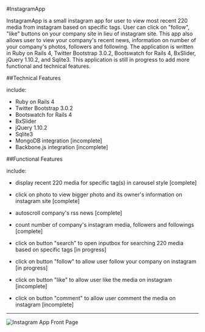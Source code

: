 #InstagramApp

InstagramApp is a small instagram app for user to view most recent 220 media from instagram based on specific tags.  User can click on "follow", "like" buttons on your company site in lieu of instagram site. This app also allows user to view your company's recent news, information on number of your company's photos, followers and following.  The application is written in Ruby on Rails 4, Twitter Bootstrap 3.0.2, Bootswatch for Rails 4, BxSlider, jQuery 1.10.2, and Sqlite3. This application is still in progress to add more functional and technical features. 

##Technical Features

include: 

- Ruby on Rails 4
- Twitter Bootstrap 3.0.2
- Bootswatch for Rails 4
- BxSlider
- jQuery 1.10.2
- Sqlite3
- MongoDB integration [incomplete]
- Backbone.js integration [incomplete]

##Functional Features 

include: 

- display recent 220 media for specific tag(s) in carousel style [complete]

- click on photo to view bigger photo and its owner's information on instagram site [complete]

- autoscroll company's rss news [complete]

- count number of company's instagram media, followers and followings [complete]

- click on button "search" to open inputbox for searching 220 media based on specific tags [in progress]

- click on button "follow" to allow user follow your company on instagram [in progress]

- click on button "like" to allow user like the media on instagram [incomplete]

- click on button "comment" to allow user comment the media on instagram [incomplete]

***
![Instagram App Front Page](https://clappaws.org/app/assets/images/instagram.png)

